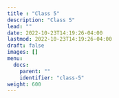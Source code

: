 ```yaml
---
title : "Class 5"
description: "Class 5"
lead: ""
date: 2022-10-23T14:19:26-04:00
lastmod: 2022-10-23T14:19:26-04:00
draft: false
images: []
menu:
  docs:
    parent: ""
    identifier: "class-5"
weight: 600
---
```

